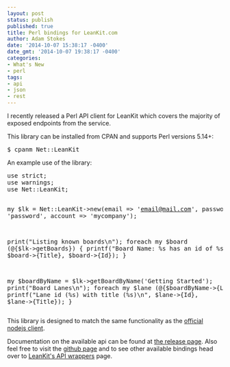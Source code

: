 ```yaml
---
layout: post
status: publish
published: true
title: Perl bindings for LeanKit.com
author: Adam Stokes
date: '2014-10-07 15:38:17 -0400'
date_gmt: '2014-10-07 19:38:17 -0400'
categories:
- What's New
- perl
tags:
- api
- json
- rest
---
```

<p>I recently released a Perl API client for LeanKit which covers the majority of exposed endpoints from the service.</p>
<p>This library can be installed from CPAN and supports Perl versions 5.14+:</p>
<pre>$ cpanm Net::LeanKit</pre>
<p>An example use of the library:</p>
<pre>use strict;
use warnings;
use Net::LeanKit;

my $lk = Net::LeanKit->new(email => 'email@mail.com',
                           password => 'password',
                           account => 'mycompany');

print("Listing known boards\n");
foreach my $board (@{$lk->getBoards}) {
  printf("Board Name: %s has an id of %s\n", $board->{Title}, $board->{Id});
}

my $boardByName = $lk->getBoardByName('Getting Started');
print("Board Lanes\n");
foreach my $lane (@{$boardByName->{Lanes}}) {
  printf("Lane id (%s) with title (%s)\n", $lane->{Id}, $lane->{Title});
}
</pre>
<p>This library is designed to match the same functionality as the <a href="https://github.com/LeanKit/leankit-node-client">official nodejs client</a>.</p>
<p>Documentation on the available api can be found at <a href="https://metacpan.org/pod/Net::LeanKit">the release page</a>. Also feel free to visit the <a href="https://github.com/battlemidget/p5-leankit">github page</a> and to see other available bindings head over to <a href="https://support.leankit.com/entries/28686507-Other-LeanKit-API-Wrappers-and-Examples">LeanKit's API wrappers</a> page.</p>
